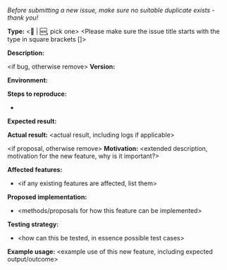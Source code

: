 _Before submitting a new issue, make sure no suitable duplicate exists - thank you!_

**Type:**
<:bug: | :new:, pick one>
<Please make sure the issue title starts with the type in square brackets []>

**Description:**
<short description>

<if bug, otherwise remove>
**Version:**
<lambda-tools version>

**Environment:**
<OS and Node version minimally>

**Steps to reproduce:**
- <list steps>

**Expected result:**
<expected result>

**Actual result:**
<actual result, including logs if applicable>
</bug>

<if proposal, otherwise remove>
**Motivation:**
<extended description, motivation for the new feature, why is it important?>

**Affected features:**
- <if any existing features are affected, list them>

**Proposed implementation:**
- <methods/proposals for how this feature can be implemented>

**Testing strategy:**
- <how can this be tested, in essence possible test cases>

**Example usage:**
<example use of this new feature, including expected output/outcome>
</proposal>
